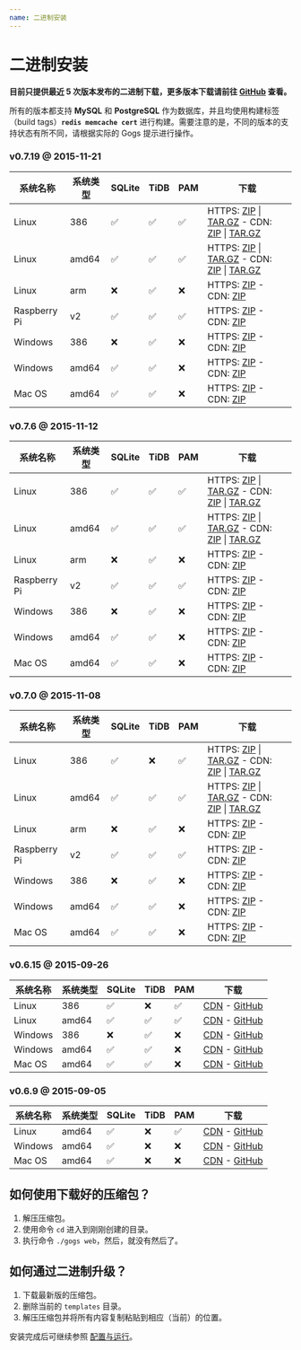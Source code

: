 ```yaml
---
name: 二进制安装
---
```


# 二进制安装

**目前只提供最近 5 次版本发布的二进制下载，更多版本下载请前往 [GitHub](https://github.com/gogits/gogs/releases?after=v0.6.9) 查看。**

所有的版本都支持 **MySQL** 和 **PostgreSQL** 作为数据库，并且均使用构建标签（build tags）**`redis memcache cert`** 进行构建。需要注意的是，不同的版本的支持状态有所不同，请根据实际的 Gogs 提示进行操作。

### v0.7.19 @ 2015-11-21

|系统名称|系统类型|SQLite|TiDB|PAM|下载|
|------|----|------|----|---|--------|
|Linux|386|✅|✅|✅|HTTPS: [ZIP](https://dl.gogs.io/gogs_v0.7.19_linux_386.zip) \| [TAR.GZ](https://dl.gogs.io/gogs_v0.7.19_linux_386.tar.gz) - CDN: [ZIP](http://7d9nal.com2.z0.glb.qiniucdn.com/gogs_v0.7.19_linux_386.zip) \| [TAR.GZ](http://7d9nal.com2.z0.glb.qiniucdn.com/gogs_v0.7.19_linux_386.tar.gz)|
|Linux|amd64|✅|✅|✅|HTTPS: [ZIP](https://dl.gogs.io/gogs_v0.7.19_linux_amd64.zip) \| [TAR.GZ](https://dl.gogs.io/gogs_v0.7.19_linux_amd64.tar.gz) - CDN: [ZIP](http://7d9nal.com2.z0.glb.qiniucdn.com/gogs_v0.7.19_linux_amd64.zip) \| [TAR.GZ](http://7d9nal.com2.z0.glb.qiniucdn.com/gogs_v0.7.19_linux_amd64.tar.gz)|
|Linux|arm|❌|✅|❌|HTTPS: [ZIP](https://dl.gogs.io/gogs_v0.7.19_linux_arm.zip) - CDN: [ZIP](http://7d9nal.com2.z0.glb.qiniucdn.com/gogs_v0.7.19_linux_arm.zip)|
|Raspberry Pi|v2|✅|✅|✅|HTTPS: [ZIP](https://dl.gogs.io/gogs_v0.7.19_raspi2.zip) - CDN: [ZIP](http://7d9nal.com2.z0.glb.qiniucdn.com/gogs_v0.7.19_raspi2.zip)|
|Windows|386|❌|✅|❌|HTTPS: [ZIP](https://dl.gogs.io/gogs_v0.7.19_windows_386.zip) - CDN: [ZIP](http://7d9nal.com2.z0.glb.qiniucdn.com/gogs_v0.7.19_windows_386.zip)|
|Windows|amd64|✅|✅|❌|HTTPS: [ZIP](https://dl.gogs.io/gogs_v0.7.19_windows_amd64.zip) - CDN: [ZIP](http://7d9nal.com2.z0.glb.qiniucdn.com/gogs_v0.7.19_windows_amd64.zip)|
|Mac OS|amd64|✅|✅|❌|HTTPS: [ZIP](https://dl.gogs.io/gogs_v0.7.19_darwin_amd64.zip) - CDN: [ZIP](http://7d9nal.com2.z0.glb.qiniucdn.com/gogs_v0.7.19_darwin_amd64.zip)|

### v0.7.6 @ 2015-11-12

|系统名称|系统类型|SQLite|TiDB|PAM|下载|
|------|----|------|----|---|--------|
|Linux|386|✅|✅|✅|HTTPS: [ZIP](https://dl.gogs.io/gogs_v0.7.6_linux_386.zip) \| [TAR.GZ](https://dl.gogs.io/gogs_v0.7.6_linux_386.tar.gz) - CDN: [ZIP](http://7d9nal.com2.z0.glb.qiniucdn.com/gogs_v0.7.6_linux_386.zip) \| [TAR.GZ](http://7d9nal.com2.z0.glb.qiniucdn.com/gogs_v0.7.6_linux_386.tar.gz)|
|Linux|amd64|✅|✅|✅|HTTPS: [ZIP](https://dl.gogs.io/gogs_v0.7.6_linux_amd64.zip) \| [TAR.GZ](https://dl.gogs.io/gogs_v0.7.6_linux_amd64.tar.gz) - CDN: [ZIP](http://7d9nal.com2.z0.glb.qiniucdn.com/gogs_v0.7.6_linux_amd64.zip) \| [TAR.GZ](http://7d9nal.com2.z0.glb.qiniucdn.com/gogs_v0.7.6_linux_amd64.tar.gz)|
|Linux|arm|❌|✅|❌|HTTPS: [ZIP](https://dl.gogs.io/gogs_v0.7.6_linux_arm.zip) - CDN: [ZIP](http://7d9nal.com2.z0.glb.qiniucdn.com/gogs_v0.7.6_linux_arm.zip)|
|Raspberry Pi|v2|✅|✅|✅|HTTPS: [ZIP](https://dl.gogs.io/gogs_v0.7.6_raspi2.zip) - CDN: [ZIP](http://7d9nal.com2.z0.glb.qiniucdn.com/gogs_v0.7.6_raspi2.zip)|
|Windows|386|❌|✅|❌|HTTPS: [ZIP](https://dl.gogs.io/gogs_v0.7.6_windows_386.zip) - CDN: [ZIP](http://7d9nal.com2.z0.glb.qiniucdn.com/gogs_v0.7.6_windows_386.zip)|
|Windows|amd64|✅|✅|❌|HTTPS: [ZIP](https://dl.gogs.io/gogs_v0.7.6_windows_amd64.zip) - CDN: [ZIP](http://7d9nal.com2.z0.glb.qiniucdn.com/gogs_v0.7.6_windows_amd64.zip)|
|Mac OS|amd64|✅|✅|❌|HTTPS: [ZIP](https://dl.gogs.io/gogs_v0.7.6_darwin_amd64.zip) - CDN: [ZIP](http://7d9nal.com2.z0.glb.qiniucdn.com/gogs_v0.7.6_darwin_amd64.zip)|

### v0.7.0 @ 2015-11-08

|系统名称|系统类型|SQLite|TiDB|PAM|下载|
|------|----|------|----|---|--------|
|Linux|386|✅|❌|✅|HTTPS: [ZIP](https://dl.gogs.io/gogs_v0.7.0_linux_386.zip) \| [TAR.GZ](https://dl.gogs.io/gogs_v0.7.0_linux_386.tar.gz) - CDN: [ZIP](http://7d9nal.com2.z0.glb.qiniucdn.com/gogs_v0.7.0_linux_386.zip) \| [TAR.GZ](http://7d9nal.com2.z0.glb.qiniucdn.com/gogs_v0.7.0_linux_386.tar.gz)|
|Linux|amd64|✅|✅|✅|HTTPS: [ZIP](https://dl.gogs.io/gogs_v0.7.0_linux_amd64.zip) \| [TAR.GZ](https://dl.gogs.io/gogs_v0.7.0_linux_amd64.tar.gz) - CDN: [ZIP](http://7d9nal.com2.z0.glb.qiniucdn.com/gogs_v0.7.0_linux_amd64.zip) \| [TAR.GZ](http://7d9nal.com2.z0.glb.qiniucdn.com/gogs_v0.7.0_linux_amd64.tar.gz)|
|Linux|arm|❌|✅|❌|HTTPS: [ZIP](https://dl.gogs.io/gogs_v0.7.0_linux_arm.zip) - CDN: [ZIP](http://7d9nal.com2.z0.glb.qiniucdn.com/gogs_v0.7.0_linux_arm.zip)|
|Raspberry Pi|v2|✅|✅|✅|HTTPS: [ZIP](https://dl.gogs.io/gogs_v0.7.0_raspi2.zip) - CDN: [ZIP](http://7d9nal.com2.z0.glb.qiniucdn.com/gogs_v0.7.0_raspi2.zip)|
|Windows|386|❌|✅|❌|HTTPS: [ZIP](https://dl.gogs.io/gogs_v0.7.0_windows_386.zip) - CDN: [ZIP](http://7d9nal.com2.z0.glb.qiniucdn.com/gogs_v0.7.0_windows_386.zip)|
|Windows|amd64|✅|✅|❌|HTTPS: [ZIP](https://dl.gogs.io/gogs_v0.7.0_windows_amd64.zip) - CDN: [ZIP](http://7d9nal.com2.z0.glb.qiniucdn.com/gogs_v0.7.0_windows_amd64.zip)|
|Mac OS|amd64|✅|✅|❌|HTTPS: [ZIP](https://dl.gogs.io/gogs_v0.7.0_darwin_amd64.zip) - CDN: [ZIP](http://7d9nal.com2.z0.glb.qiniucdn.com/gogs_v0.7.0_darwin_amd64.zip)|

### v0.6.15 @ 2015-09-26

|系统名称|系统类型|SQLite|TiDB|PAM|下载|
|------|----|------|----|---|--------|
|Linux|386|✅|❌|✅|[CDN](http://7d9nal.com2.z0.glb.qiniucdn.com/gogs_v0.6.15_linux_386.zip) - [GitHub](https://github.com/gogits/gogs/releases/tag/v0.6.15)|
|Linux|amd64|✅|✅|✅|[CDN](http://7d9nal.com2.z0.glb.qiniucdn.com/gogs_v0.6.15_linux_amd64.zip) - [GitHub](https://github.com/gogits/gogs/releases/tag/v0.6.15)|
|Windows|386|❌|✅|❌|[CDN](http://7d9nal.com2.z0.glb.qiniucdn.com/gogs_v0.6.15_windows_386.zip) - [GitHub](https://github.com/gogits/gogs/releases/tag/v0.6.15)|
|Windows|amd64|✅|✅|❌|[CDN](http://7d9nal.com2.z0.glb.qiniucdn.com/gogs_v0.6.15_windows_amd64.zip) - [GitHub](https://github.com/gogits/gogs/releases/tag/v0.6.15)|
|Mac OS|amd64|✅|✅|❌|[CDN](http://7d9nal.com2.z0.glb.qiniucdn.com/gogs_v0.6.15_darwin_amd64.zip) - [GitHub](https://github.com/gogits/gogs/releases/tag/v0.6.15)|

### v0.6.9 @ 2015-09-05

|系统名称|系统类型|SQLite|TiDB|PAM|下载|
|------|----|------|----|---|--------|
|Linux|amd64|✅|❌|✅|[CDN](http://7d9nal.com2.z0.glb.qiniucdn.com/gogs_v0.6.9_linux_amd64.zip) - [GitHub](https://github.com/gogits/gogs/releases/tag/v0.6.9)|
|Windows|amd64|✅|❌|❌|[CDN](http://7d9nal.com2.z0.glb.qiniucdn.com/gogs_v0.6.9_windows_amd64.zip) - [GitHub](https://github.com/gogits/gogs/releases/tag/v0.6.9)|
|Mac OS|amd64|✅|❌|❌|[CDN](http://7d9nal.com2.z0.glb.qiniucdn.com/gogs_v0.6.9_darwin_amd64.zip) - [GitHub](https://github.com/gogits/gogs/releases/tag/v0.6.9)|

## 如何使用下载好的压缩包？

1. 解压压缩包。
2. 使用命令 `cd` 进入到刚刚创建的目录。
3. 执行命令 `./gogs web`，然后，就没有然后了。

## 如何通过二进制升级？

1. 下载最新版的压缩包。
2. 删除当前的 `templates` 目录。
3. 解压压缩包并将所有内容复制粘贴到相应（当前）的位置。

安装完成后可继续参照 [配置与运行](configuration_and_run.html)。
